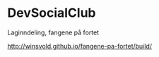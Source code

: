 DevSocialClub
=============
Laginndeling, fangene på fortet

http://winsvold.github.io/fangene-pa-fortet/build/
